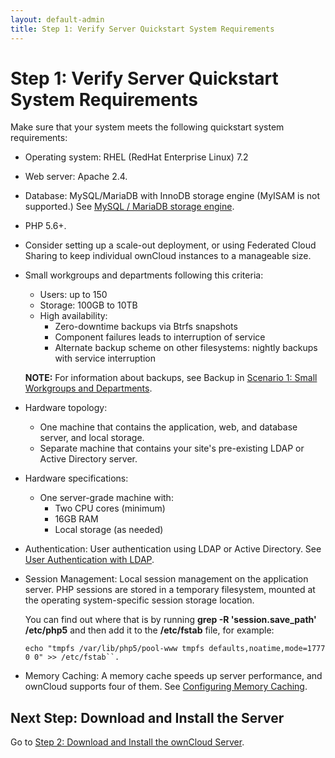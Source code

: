 ```yaml
---
layout: default-admin
title: Step 1: Verify Server Quickstart System Requirements
---
```


# Step 1: Verify Server Quickstart System Requirements
Make sure that your system meets the following quickstart system requirements:

- Operating system: RHEL (RedHat Enterprise Linux) 7.2

- Web server: Apache 2.4.

- Database: MySQL/MariaDB with InnoDB storage engine (MyISAM is not supported.) 
  See [MySQL / MariaDB storage engine](https://doc.owncloud.org/server/10.0/admin_manual/configuration/database/linux_database_configuration.html#db-storage-engine-label).

- PHP 5.6+.

- Consider setting up a scale-out deployment, or using Federated 
  Cloud Sharing to keep individual ownCloud instances to a manageable size.

- Small workgroups and departments following this criteria:
  - Users: up to 150
  - Storage: 100GB to 10TB
  - High availability:
    - Zero-downtime backups via Btrfs snapshots
    - Component failures leads to interruption of service
    - Alternate backup scheme on other filesystems: nightly backups
      with service interruption

   **NOTE:** For information about backups, see Backup in [Scenario 1: Small Workgroups and Departments](https://doc.owncloud.org/server/10.0/admin_manual/installation/deployment_recommendations.html#scenario-1-small-workgroups-and-departments).
    
- Hardware topology:
  - One machine that contains the application, web, and database server, and 
    local storage.
  - Separate machine that contains your site's pre-existing LDAP or Active 
    Directory server.

- Hardware specifications:
  - One server-grade machine with: 
    - Two CPU cores (minimum)
    - 16GB RAM
    - Local storage (as needed)

- Authentication: User authentication using LDAP or Active Directory. See 
  [User Authentication with LDAP](https://doc.owncloud.org/server/10.0/admin_manual/configuration/user/user_auth_ldap.html).

- Session Management: Local session management on the application server. PHP 
  sessions are stored in a temporary filesystem, mounted at the operating 
  system-specific session storage location. 

  You can find out where that is by running **grep -R 'session.save_path' /etc/php5** and then add it to the **/etc/fstab** file, for example:
  ```
  echo "tmpfs /var/lib/php5/pool-www tmpfs defaults,noatime,mode=1777 0 0" >> /etc/fstab``.
  ```
- Memory Caching: A memory cache speeds up server performance, and ownCloud supports four of them. See [Configuring Memory Caching](https://doc.owncloud.org/server/10.0/admin_manual/configuration/server/caching_configuration.html).


## Next Step: Download and Install the Server
Go to [Step 2: Download and Install the ownCloud Server](./qs_admins_install.html).
